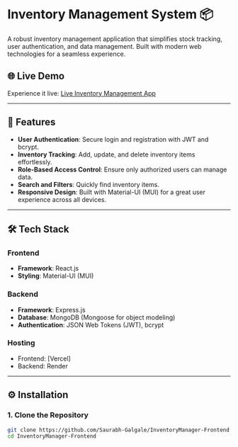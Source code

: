 # Inventory Management System 📦  

A robust inventory management application that simplifies stock tracking, user authentication, and data management. Built with modern web technologies for a seamless experience.  

## 🌐 Live Demo  
Experience it live: [Live Inventory Management App](https://inventorymanagerorg.netlify.app)  

---

## 🚀 Features  
- **User Authentication**: Secure login and registration with JWT and bcrypt.  
- **Inventory Tracking**: Add, update, and delete inventory items effortlessly.  
- **Role-Based Access Control**: Ensure only authorized users can manage data.  
- **Search and Filters**: Quickly find inventory items.  
- **Responsive Design**: Built with Material-UI (MUI) for a great user experience across all devices.  

---

## 🛠️ Tech Stack  

### **Frontend**  
- **Framework**: React.js  
- **Styling**: Material-UI (MUI)  

### **Backend**  
- **Framework**: Express.js  
- **Database**: MongoDB (Mongoose for object modeling)  
- **Authentication**: JSON Web Tokens (JWT), bcrypt  

### **Hosting**  
- Frontend: [Vercel]  
- Backend: Render  

---

## ⚙️ Installation 

### 1. Clone the Repository  
```bash
git clone https://github.com/Saurabh-Galgale/InventoryManager-Frontend.git
cd InventoryManager-Frontend
